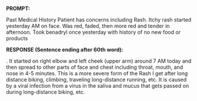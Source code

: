 **PROMPT:**

Past Medical History Patient has concerns including Rash. Itchy rash started yesterday AM on face. Was red, faded, then more red and tender in afternoon. Took benadryl once yesterday with history of no new food or products

**RESPONSE (Sentence ending after 60th word):**

. It started on right elbow and left cheek (upper arm) around 7 AM today and then spread to other parts of face and chest including throat, mouth, and nose in 4-5 minutes. This is a more severe form of the Rash I get after long distance biking, climbing, traveling long-distance running, etc. It is caused by a viral infection from a virus in the saliva and mucus that gets passed on during long-distance biking, etc. 